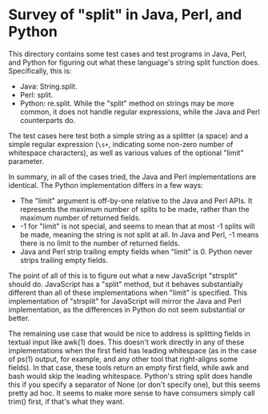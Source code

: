 # Survey of "split" in Java, Perl, and Python

This directory contains some test cases and test programs in Java, Perl, and
Python for figuring out what these language's string split function does.
Specifically, this is:

* Java: String.split.
* Perl: split.
* Python: re.split.  While the "split" method on strings may be more common, it
  does not handle regular expressions, while the Java and Perl counterparts do.

The test cases here test both a simple string as a splitter (a space) and a
simple regular expression (`\s+`, indicating some non-zero number of whitespace
characters), as well as various values of the optional "limit" parameter.

In summary, in all of the cases tried, the Java and Perl implementations are
identical.  The Python implementation differs in a few ways:

* The "limit" argument is off-by-one relative to the Java and Perl APIs.  It
  represents the maximum number of splits to be made, rather than the maximum
  number of returned fields.
* -1 for "limit" is not special, and seems to mean that at most -1 splits will
  be made, meaning the string is not split at all.  In Java and Perl, -1 means
  there is no limit to the number of returned fields.
* Java and Perl strip trailing empty fields when "limit" is 0.  Python never
  strips trailing empty fields.

The point of all of this is to figure out what a new JavaScript "strsplit"
should do.  JavaScript has a "split" method, but it behaves substantially
different than all of these implementations when "limit" is specified.
This implementation of "strsplit" for JavaScript will mirror the Java and Perl
implementation, as the differences in Python do not seem substantial or better.

The remaining use case that would be nice to address is splitting fields in
textual input like awk(1) does.  This doesn't work directly in any of these
implementations when the first field has leading whitespace (as in the case of
ps(1) output, for example, and any other tool that right-aligns some fields).
In that case, these tools return an empty first field, while awk and bash would
skip the leading whitespace.  Python's string split does handle this if you
specify a separator of None (or don't specify one), but this seems pretty ad
hoc.  It seems to make more sense to have consumers simply call trim() first, if
that's what they want.
